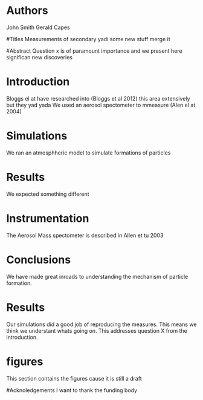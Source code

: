 # Authors
John Smith 
Gerald Capes


#Titles
Measurements of secondary yadi some new stuff merge it 

#Abstract 
Question x is of paramount importance and we present here significan new discoveries

# Introduction 
Bloggs el at have researched into (Bloggs et al 2012)  this area extensively but they yad yada 
We used an aerosol spectometer to mmeasure  (Alen el at 2004)

# Simulations 
We ran an atmosphheric model to simulate formations of particles 

# Results
We expected something different

# Instrumentation 
The Aerosol Mass spectometer is described in Allen et tu 2003


# Conclusions 
We have made great inroads to understanding the mechanism of particle formation. 
# Results 
Our simulations did a good job of reproducing the measures. This means we think we understant whats going on. This addresses question X from the introduction.

# figures
This section contains the figures cause it is still a draft

#Acknoledgements 
I want to thank the funding body
